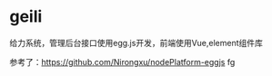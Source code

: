 # geili
给力系统，管理后台接口使用egg.js开发，前端使用Vue,element组件库

参考了：https://github.com/Nirongxu/nodePlatform-eggjs
 fg